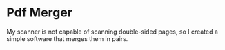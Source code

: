 # Pdf Merger
My scanner is not capable of scanning double-sided pages, so I created a simple software that merges them in pairs.
